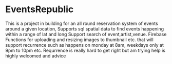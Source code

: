 # EventsRepublic
This is a project in building for an all round reservation system of events around a given location,
Supports sql spatial data to find events happening within a range of lat and long
Support search of event,artist,venue.
Firebase Functions for uploading and resizing images to thumbnail etc.
that will support recurrence such as happens on monday at 8am, weekdays only at 9pm to 10pm etc.
Requrrence is really hard to get right but am trying help is highly welcomed and advice
